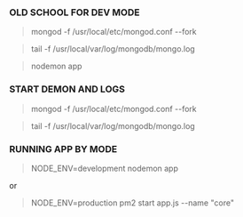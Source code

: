 ### OLD SCHOOL FOR DEV MODE

> mongod -f /usr/local/etc/mongod.conf --fork

> tail -f /usr/local/var/log/mongodb/mongo.log

> nodemon app

### START DEMON AND LOGS

> mongod -f /usr/local/etc/mongod.conf --fork

> tail -f /usr/local/var/log/mongodb/mongo.log

### RUNNING APP BY MODE

> NODE_ENV=development nodemon app

or

> NODE_ENV=production pm2 start app.js --name "core"

